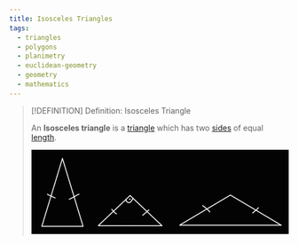 ```yaml
---
title: Isosceles Triangles
tags:
  - triangles
  - polygons
  - planimetry
  - euclidean-geometry
  - geometry
  - mathematics
---
```


>[!DEFINITION] Definition: Isosceles Triangle
>
>An **Isosceles triangle** is a [triangle](../Triangles.md) which has two [sides](../../Polygons.md) of equal [length](../../../../Curves/Length.md).
>
>![Isosceles Triangles](res/Isosceles%20Triangles.jpg)
>